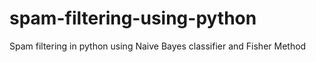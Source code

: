 # spam-filtering-using-python
Spam filtering in python using Naive Bayes classifier and Fisher Method
